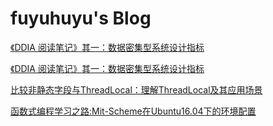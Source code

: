 # fuyuhuyu's Blog

[《DDIA 阅读笔记》其一：数据密集型系统设计指标](https://huyuyasumi.github.io/2020/04/05/《DDIA%20阅读笔记》其一：数据密集型系统设计指标/)

[《DDIA 阅读笔记》其一：数据密集型系统设计指标](https://huyuyasumi.github.io/2020/04/05/《DDIA%20阅读笔记》其一：数据密集型系统设计指标/)

[比较非静态字段与ThreadLocal：理解ThreadLocal及其应用场景](https://huyuyasumi.github.io/2020/03/17/比较非静态字段与ThreadLocal：理解ThreadLocal及其应用场景/)

[函数式编程学习之路:Mit-Scheme在Ubuntu16.04下的环境配置](https://huyuyasumi.github.io/2019/03/16/函数式编程学习之路:Mit-Scheme在Ubuntu16.04下的环境配置/)